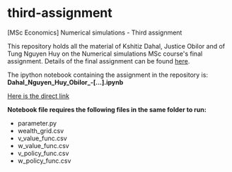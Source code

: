 # third-assignment
[MSc Economics] Numerical simulations - Third assignment

This repository holds all the material of Kshitiz Dahal, Justice Obilor and of
Tung Nguyen Huy on the Numerical simulations MSc course's final assignment.
Details of the final assignment can be found
[here](http://janboone.github.io/open_source_for_economists/assignment3.html).

The ipython notebook containing the assignment in the repository is:
**Dahal_Nguyen_Huy_Obilor_-[...].ipynb**

[Here is the direct link](https://github.com/numeraire92/third-assignment/blob/master/Dahal_Nguyen_Huy_Obilor_-_Agent_based_modeling_approach_of_the_Greenwood-Jovanovic_model.ipynb)

**Notebook file requires the following files in the same folder to run:**

* parameter.py
* wealth_grid.csv
* v_value_func.csv
* w_value_func.csv
* v_policy_func.csv
* w_policy_func.csv
